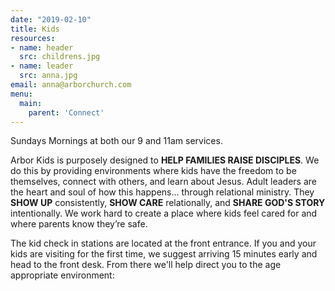 ```yaml
---
date: "2019-02-10"
title: Kids
resources:
- name: header
  src: childrens.jpg
- name: leader
  src: anna.jpg
email: anna@arborchurch.com
menu:
  main:
    parent: 'Connect'
---
```


Sundays Mornings at both our 9 and 11am services.

Arbor Kids is purposely designed to **HELP FAMILIES RAISE DISCIPLES**. We do this by providing environments where kids have the freedom to be themselves, connect with others, and learn about Jesus. Adult leaders are the heart and soul of how this happens... through relational ministry. They **SHOW UP** consistently, **SHOW CARE** relationally, and **SHARE GOD'S STORY** intentionally. We work hard to create a place where kids feel cared for and where parents know they’re safe.

The kid check in stations are located at the front entrance. If you and your kids are visiting for the first time, we suggest arriving 15 minutes early and head to the front desk. From there we'll help direct you to the age appropriate environment:


